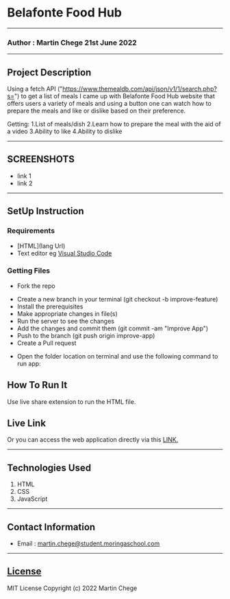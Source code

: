 # Belafonte Food Hub
*****
### Author : Martin Chege 21st June 2022
****
## Project Description
Using a fetch API ("https://www.themealdb.com/api/json/v1/1/search.php?s=") to get a list of meals  I came up with Belafonte Food Hub website that offers users a variety of meals and using a button one can watch how to prepare the meals and like or dislike based on their preference.

Getting:
1.List of meals/dish
2.Learn how to prepare the meal with the aid of a video
3.Ability to like 
4.Ability to dislike
******

## SCREENSHOTS
- link 1
- link 2


********
## SetUp Instruction
### Requirements
* [HTML](lang Url)
* Text editor eg [Visual Studio Code](https://code.visualstudio.com/download)


### Getting Files
* Fork the repo
- Create a new branch in your terminal (git checkout -b improve-feature)
- Install the prerequisites
- Make appropriate changes in file(s)
- Run the server to see the changes
- Add the changes and commit them (git commit -am "Improve App")
- Push to the branch (git push origin improve-app)
- Create a Pull request
* Open the folder location on terminal and use the following command to run app:

## How To Run It
Use live share extension to run the HTML file.
## Live Link
Or you can access the web application directly via this [LINK.](link.com/)
*****

## Technologies Used
1. HTML
2. CSS
3. JavaScript

*****
## Contact Information
* Email : martin.chege@student.moringaschool.com
*****
## [License](LICENSE)
MIT License
Copyright (c) 2022 Martin Chege